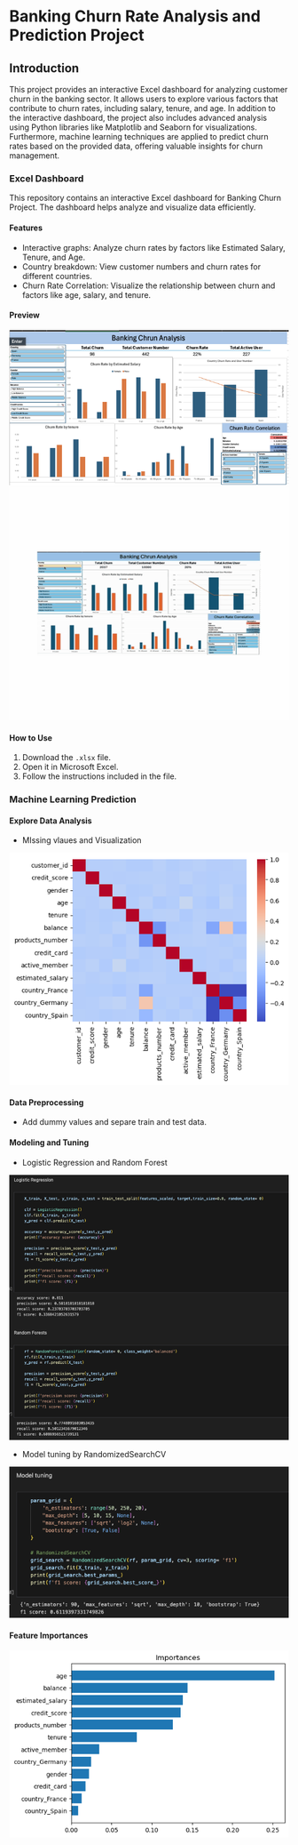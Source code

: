 # Banking Churn Rate Analysis and Prediction Project

## Introduction
This project provides an interactive Excel dashboard for analyzing customer churn in the banking sector. It allows users to explore various factors that contribute to churn rates, including salary, tenure, and age.
In addition to the interactive dashboard, the project also includes advanced analysis using Python libraries like Matplotlib and Seaborn for visualizations. Furthermore, machine learning techniques are applied to predict churn rates based on the provided data, offering valuable insights for churn management.

### Excel Dashboard
This repository contains an interactive Excel dashboard for Banking Churn Project. The dashboard helps analyze and visualize data efficiently.

#### Features
- Interactive graphs: Analyze churn rates by factors like Estimated Salary, Tenure, and Age.
- Country breakdown: View customer numbers and churn rates for different countries.
- Churn Rate Correlation: Visualize the relationship between churn and factors like age, salary, and tenure.

#### Preview
![Dashboard Screenshot](https://github.com/kensuke0529/Banking-Churn-project/blob/main/Dashboard.png)
![Dashboard Screenshot](https://github.com/kensuke0529/Banking-Churn-project/blob/main/dashboard.gif)

#### How to Use
1. Download the `.xlsx` file.
2. Open it in Microsoft Excel.
3. Follow the instructions included in the file.


### Machine Learning Prediction

#### Explore Data Analysis
- MIssing vlaues and Visualization

![Dashboard Screenshot](https://github.com/kensuke0529/Banking-Churn-project/blob/main/corr.png)

#### Data Preprocessing
- Add dummy values and separe train and test data. 

#### Modeling and Tuning
- Logistic Regression and Random Forest

![Dashboard Screenshot](https://github.com/kensuke0529/Banking-Churn-project/blob/main/model.png)

- Model tuning by RandomizedSearchCV
  
![Dashboard Screenshot](https://github.com/kensuke0529/Banking-Churn-project/blob/main/modeling.png)

#### Feature Importances
![Dashboard Screenshot](https://github.com/kensuke0529/Banking-Churn-project/blob/main/importances.png)


